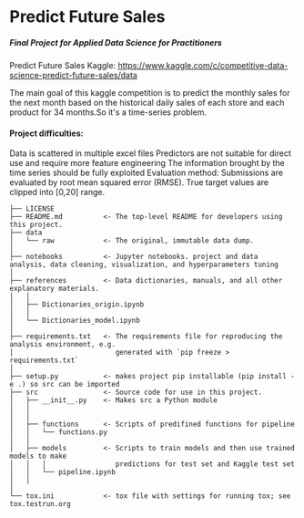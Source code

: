 # Predict Future Sales
##### Final Project for Applied Data Science for Practitioners

Predict Future Sales
Kaggle: https://www.kaggle.com/c/competitive-data-science-predict-future-sales/data

The main goal of this kaggle competition is to predict the monthly sales for the next month based on the historical daily sales of each store and each product for 34 months.So it's a time-series problem.

#### Project difficulties:

Data is scattered in multiple excel files
Predictors are not suitable for direct use and require more feature engineering
The information brought by the time series should be fully exploited
Evaluation method: Submissions are evaluated by root mean squared error (RMSE). True target values are clipped into [0,20] range.


    ├── LICENSE
    ├── README.md          <- The top-level README for developers using this project.
    ├── data
    │   └── raw            <- The original, immutable data dump.
    │
    ├── notebooks          <- Jupyter notebooks. project and data analysis, data cleaning, visualization, and hyperparameters tuning
    │
    ├── references         <- Data dictionaries, manuals, and all other explanatory materials.
    │   │
    │   ├── Dictionaries_origin.ipynb  
    │   │  
    │   └── Dictionaries_model.ipynb    
    │
    ├── requirements.txt   <- The requirements file for reproducing the analysis environment, e.g.
    │                         generated with `pip freeze > requirements.txt`
    │
    ├── setup.py           <- makes project pip installable (pip install -e .) so src can be imported
    ├── src                <- Source code for use in this project.
    │   ├── __init__.py    <- Makes src a Python module
    │   │
    │   │
    │   ├── functions      <- Scripts of predifined functions for pipeline
    │   │   └── functions.py
    │   │
    │   ├── models         <- Scripts to train models and then use trained models to make
    │   │   │                 predictions for test set and Kaggle test set
    │   │   └── pipeline.ipynb
    │   │
    │
    └── tox.ini            <- tox file with settings for running tox; see tox.testrun.org